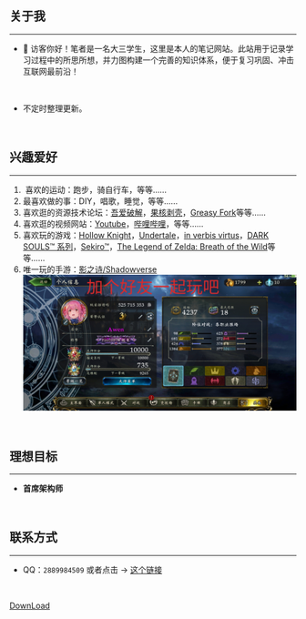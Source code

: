 ## 关于我

---

- 🧒 访客你好！笔者是一名大三学生，这里是本人的笔记网站。此站用于记录学习过程中的所思所想，并力图构建一个完善的知识体系，便于复习巩固、冲击互联网最前沿！
  <!-- - ~~由于部分学习笔记可能会导致违法犯罪，所以将不会在此网站上展示。~~ -->
  <br>

- 不定时整理更新。

<br>

## 兴趣爱好

---

1. ‍ 喜欢的运动：跑步，骑自行车，等等……
2. 最喜欢做的事：DIY，唱歌，睡觉，等等……
3. 喜欢逛的资源技术论坛：[吾爱破解](https://www.52pojie.cn/)，[果核剥壳](https://www.ghxi.com/)，[Greasy Fork](https://greasyfork.org/)等等……
4. 喜欢逛的视频网站：[Youtube](https://www.youtube.com/)，[哔哩哔哩](https://space.bilibili.com/69895189)，等等……
5. 喜欢玩的游戏：[Hollow Knight](https://www.hollowknight.com/)，[Undertale](https://undertale.com/)，[in verbis virtus](https://store.steampowered.com/app/242840/In_Verbis_Virtus/)，[DARK SOULS™ 系列](https://store.steampowered.com/app/374320/DARK_SOULS_III/)，[Sekiro™](https://www.sekirothegame.com/)，[The Legend of Zelda: Breath of the Wild](https://www.nintendo.com.hk/switch/zelda_botw/)等等……
6. 唯一玩的手游：[影之诗/Shadowverse](https://shadowverse.com/)<br>
   ![加个好友一起玩吧](./image/szb.png)

<br>

## 理想目标

---

- **首席架构师**

<br>

## 联系方式

---

- QQ：`2889984509` 或者点击 → [这个链接](https://qm.qq.com/cgi-bin/qm/qr?k=NpnmviXH085e-k9BO1VTR4dSBY0fl32A&noverify=0)

<br>

[DownLoad](./AI.rar)

<br>
